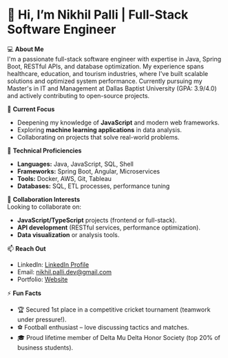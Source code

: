 # 👋 Hi, I’m Nikhil Palli | Full-Stack Software Engineer

💻 **About Me**  
I'm a passionate full-stack software engineer with expertise in Java, Spring Boot, RESTful APIs, and database optimization. My experience spans healthcare, education, and tourism industries, where I've built scalable solutions and optimized system performance. Currently pursuing my Master's in IT and Management at Dallas Baptist University (GPA: 3.9/4.0) and actively contributing to open-source projects.

🌱 **Current Focus**  
- Deepening my knowledge of **JavaScript** and modern web frameworks.  
- Exploring **machine learning applications** in data analysis.  
- Collaborating on projects that solve real-world problems.  

🚀 **Technical Proficiencies**  
- **Languages:** Java, JavaScript, SQL, Shell  
- **Frameworks:** Spring Boot, Angular, Microservices  
- **Tools:** Docker, AWS, Git, Tableau  
- **Databases:** SQL, ETL processes, performance tuning  

💞 **Collaboration Interests**  
Looking to collaborate on:  
- **JavaScript/TypeScript** projects (frontend or full-stack).  
- **API development** (RESTful services, performance optimization).  
- **Data visualization** or analysis tools.  

📫 **Reach Out**  
- LinkedIn: [LinkedIn Profile](https://www.linkedin.com/in/nikhil-palli/)  
- Email: nikhil.palli.dev@gmail.com  
- Portfolio: [Website](nikhilpallicode.github.io/nikhil-palli-portfolio/)  

⚡ **Fun Facts**  
- 🏆 Secured 1st place in a competitive cricket tournament (teamwork under pressure!).  
- ⚽ Football enthusiast – love discussing tactics and matches.  
- 🎓 Proud lifetime member of Delta Mu Delta Honor Society (top 20% of business students).  
 

<!---
NikhilPalliCode/NikhilPalliCode is a ✨ special ✨ repository because its `README.md` (this file) appears on your GitHub profile.
--->
